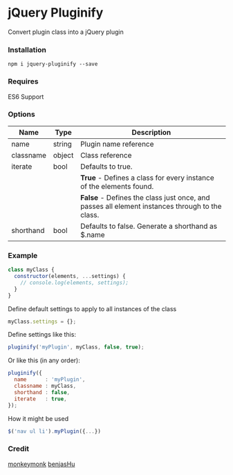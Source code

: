 # jQuery Pluginify

Convert plugin class into a jQuery plugin

### Installation

```
npm i jquery-pluginify --save
```

### Requires
ES6 Support


### Options
| Name | Type | Description |
|--|--|--|
| name | string | Plugin name reference
| classname | object | Class reference
| iterate | bool | Defaults to true.
| | | **True** - Defines a class for every instance of the elements found.
| | | **False** - Defines the class just once, and passes all element instances through to the class.
| shorthand | bool | Defaults to false. Generate a shorthand as $.name

### Example

```js
class myClass {
  constructor(elements, ...settings) {
    // console.log(elements, settings);
  }
}
```
Define default settings to apply to all instances of the class
```js
myClass.settings = {};
```

Define settings like this:
```js
pluginify('myPlugin', myClass, false, true);
```
Or like this (in any order):
```js
pluginify({
  name      : 'myPlugin',
  classname : myClass,
  shorthand : false,
  iterate   : true,
});
```

How it might be used
```js
$('nav ul li').myPlugin({...})
```



### Credit
[monkeymonk](https://gist.github.com/monkeymonk/c08cb040431f89f99928132ca221d647)
[benjasHu](https://gist.github.com/benjasHu/9224d60fe0da10e697a1)
